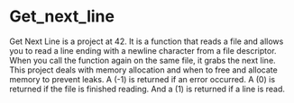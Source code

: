 # Get_next_line
Get Next Line is a project at 42.  It is a function that reads a file and allows you to read a line ending with a newline character from a file descriptor. When you call the function again on the same file, it grabs the next line. This project deals with memory allocation and when to free and allocate memory to prevent leaks.  A (-1) is returned if an error occurred. A (0) is returned if the file is finished reading. And a (1) is returned if a line is read.
